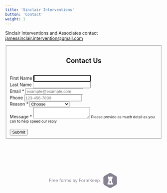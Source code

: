 ```yaml
---
title: 'Sinclair Interventions'
button: 'Contact'
weight: 1
---
```


Sinclair Interventions and Associates contact jamessinclair.intervention@gmail.com

<link rel="stylesheet" href="https://cdn.jsdelivr.net/npm/bootstrap@3.4.1/dist/css/bootstrap.min.css" integrity="sha256-bZLfwXAP04zRMK2BjiO8iu9pf4FbLqX6zitd+tIvLhE=" crossorigin="anonymous">
<script src="https://cdn.jsdelivr.net/npm/jquery@3.6.0/dist/jquery.min.js" integrity="sha256-/xUj+3OJU5yExlq6GSYGSHk7tPXikynS7ogEvDej/m4=" crossorigin="anonymous"></script>
<div class="container">
  <div class="row">
    <section class="container col-xs-12 col-sm-8 col-sm-offset-2 col-xl-6 col-xl-offset-3 my-4">
        <div class="container" style="width:100%">
        <form class="" target="_self" enctype="multipart/form-data" action="https://formkeep.com/f/6580b8ddf1a0" accept-charset="UTF-8" method="post">
          <fieldset>
            <center><h2>Contact Us</h2></center>
            <br>
              <div class="row">
              <div class="form-group col-xs-6" id="First_Name__div">
              <label for="First_Name">First Name</label>
              <input type="text" name="First Name" id="First_Name" autofocus="autofocus" class="form-control" />
          </div>
              <div class="form-group col-xs-6" id="Last_Name__div">
              <label for="Last_Name">Last Name</label>
              <input type="text" name="Last Name" id="Last_Name" class="form-control" />
          </div>
          </div>
              <div class="row">
              <div class="form-group col-xs-6" id="Email__div">
              <label title="required" for="Email">Email *</label>
              <input type="email" name="Email" id="Email" required="required" placeholder="example@example.com" class="form-control" />
          </div>
              <div class="form-group col-xs-6" id="Phone__div">
              <label for="Phone">Phone</label>
              <input type="tel" name="Phone" id="Phone" placeholder="123-456-7890" class="form-control" />
          </div>
          </div>
              <div class="row">
              <div class="form-group col-xs-12" id="Reason__div">
              <label for="Reason">Reason *</label>
              <select name="Reason" id="Reason" required="required" class="form-control"><option value="">Choose</option>
<option value="Technical Support">Technical Support</option>
<option value="Sales Contact">Sales Contact</option>
<option value="Billing Support">Billing Support</option>
<option value="Refund">Refund</option>
<option value="Other">Other</option></select>
          </div>
          </div>
              <div class="row">
              <div class="form-group col-xs-12" id="Message__div">
              <label title="required" for="Message">Message *</label>
              <textarea name="Message" id="Message" required="required" class="form-control">
</textarea>
              <small class="form-text text-muted">Please provide as much detail as you can to help speed our reply</small>
          </div>
          </div>
          <br>
          <div style="opacity:0;position:absolute;top:0;left:-5000px;height:0;width:0">
            <label for="subscribe_6580b8ddf1a0_42820"></label>
            <input name="subscribe_6580b8ddf1a0_42820" value="" tabindex="-1" autocomplete="off"
                   type="email" id="email_subscribe_6580b8ddf1a0_42820" placeholder="Your email here">
          </div>
          <div class="row">
            <div class="col-xs-12">
              <input type="submit" value="Submit" class="btn btn-block btn-primary" data-disable-with="Submit" />
            </div>
          </div>
        </fieldset>
</form>
        <div style='text-align: center; padding-top: 6rem; padding-bottom: 3rem'>
          <a style="color: #868190; line-height: 0 !important; padding: 3px; text-decoration:none; font-size:1em" target="_blank" rel="noopener noreferrer" href="https://formkeep.com/?utm_campaign=6580b8ddf1a0&amp;utm_medium=web&amp;utm_source=formkeep-landingpage-free">
            Free forms by FormKeep &nbsp;
            <svg xmlns="http://www.w3.org/2000/svg" viewBox="0 0 112 112" aria-labelledby="formkeep-logo__title" role="img" style="fill: #868190; width: 3rem; margin-bottom: 3px; vertical-align: middle;">
  <title id="formkeep-logo__title">FormKeep</title>
  <g class="formkeep-logo__mark">
    <path d="M70.693,84.418743 C70.693,85.3699065 70.039,86.0825337 69.082,86.0825337 L32.992,86.0825337 C32.035,86.0825337 31.307,85.3699065 31.307,84.418743 L31.307,77.0360445 C31.307,76.154454 31.644,75.3116258 32.283,74.7003765 L36.619,70.5389119 L39.211,46.5053855 C39.281,45.856368 39.023,45.2143077 38.527,44.7869302 L35.035,41.7436045 C34.346,41.1522333 34,40.2915148 34,39.3860707 L34,27.6480968 C34,26.660159 34.702,25.8580807 35.697,25.8580807 L40.991,25.8580807 C41.928,25.8580807 42.752,26.6134456 42.752,27.5437372 L42.752,30.2073926 L47.129,30.2073926 L47.129,27.626231 C47.129,26.65022 47.956,25.8580807 48.938,25.8580807 L53.284,25.8580807 C54.22,25.8580807 54.871,26.6134456 54.871,27.5437372 L54.871,30.2073926 L59.247,30.2073926 L59.247,27.7017675 C59.247,26.6840126 60.217,25.8580807 61.241,25.8580807 L66.482,25.8580807 C67.418,25.8580807 68.337,26.6134456 68.337,27.5437372 L68.337,39.6305705 C68.337,40.389911 67.97,41.1224162 67.454,41.6819827 L63.765,44.8237045 C63.297,45.2282224 63.037,45.8345021 63.103,46.4467453 L65.697,70.5389119 L70.034,74.9329494 C70.498,75.3961074 70.693,76.0232591 70.693,76.6772461 L70.693,84.418743 L70.693,84.418743 Z M93.524,21.7890489 L59.543,2.27280371 C54.261,-0.757601237 47.768,-0.757601237 42.486,2.27280371 L8.506,21.7890489 C2.262,25.1871973 0,30.4220753 0,36.4838791 L0,75.5153755 C0,81.5781732 3.231,87.1798007 8.513,90.2102057 L42.512,109.726451 C47.794,112.75785 54.297,112.75785 59.579,109.726451 L93.526,90.2102057 C98.809,87.1798007 102,81.5781732 102,75.5153755 L102,36.4838791 C102,30.4220753 98.806,24.8204477 93.524,21.7890489 L93.524,21.7890489 Z"></path>
    <path d="M51.136,59.906 C48.366,59.833 46.119,62.265 46.119,65.036 L46.119,75.412 C46.119,75.976 46.66,76.488 47.224,76.488 L54.725,76.488 C55.358,76.488 55.881,75.921 55.881,75.288 L55.881,65.036 C55.881,62.247 53.898,59.978 51.136,59.906"></path>
  </g>
</svg>
</a>        </div>
      </div>
    </section>
  </div>
</div>